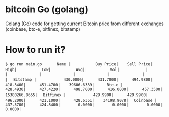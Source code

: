 bitcoin Go (golang)
=======

Golang (Go) code for getting current Bitcoin price from different exchanges (coinbase, btc-e, bitfinex, bitstamp)

How to run it?
=============
`$ go run main.go` 
`      Name |           Buy Price|    Sell Price|          High|           Low|           Avg|           Vol|`
`           |                    |              |              |              |              |              |`
`  Bitstamp |            430.0000|      431.7000|      494.9800|      418.3400|      451.4700|    39606.6339|`
`     Btc-e |            428.4930|      427.4220|      498.7000|      416.0000|      457.3500| 15380266.8655|`
`  Bitfinex |            429.9900|      429.9900|      496.2000|      421.1000|      428.6351|    34198.9078|`
`  Coinbase |            437.5700|      424.8400|        0.0000|        0.0000|        0.0000|        0.0000|`

